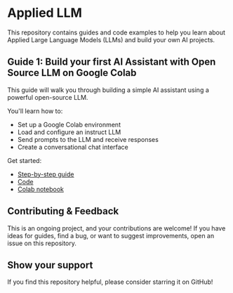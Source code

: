 # Applied LLM
This repository contains guides and code examples to help you learn about Applied Large Language Models (LLMs) and build your own AI projects.

## Guide 1: Build your first AI Assistant with Open Source LLM on Google Colab

This guide will walk you through building a simple AI assistant using a powerful open-source LLM.  

You'll learn how to:
- Set up a Google Colab environment
- Load and configure an instruct LLM
- Send prompts to the LLM and receive responses
- Create a conversational chat interface

Get started:
- [Step-by-step guide](https://www.linkedin.com/pulse/build-your-first-ai-assistant-open-source-llm-google-colab-thakkar-an23f)
- [Code](simple_ai_assistant.ipynb)
- [Colab notebook](https://colab.research.google.com/drive/1goUxvwknrG95uoYpdIkNIYRtqlErASJA?usp=sharing)

## Contributing & Feedback
This is an ongoing project, and your contributions are welcome! If you have ideas for guides, find a bug, or want to suggest improvements, open an issue on this repository.

## Show your support
If you find this repository helpful, please consider starring it on GitHub!